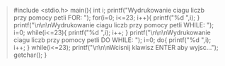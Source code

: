 >#include <stdio.h>
main(){
	int i;
	printf("Wydrukowanie ciagu liczb przy pomocy petli FOR: ");
	for(i=0; i<=23; i++){
		printf("%d ",i);
	}
	printf("\n\n\nWydrukowanie ciagu liczb przy pomocy petli WHILE: ");
	i=0;
	while(i<=23){
		printf("%d ",i);
		i++;
	}
	printf("\n\n\nWydrukowanie ciagu liczb przy pomocy petli DO WHILE: ");
	i=0;
	do{
		printf("%d ",i);
		i++;
	} while(i<=23);
	printf("\n\n\nWcisnij klawisz ENTER aby wyjsc...");
	getchar();
}
